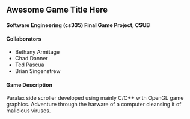 ## Awesome Game Title Here
#### Software Engineering (cs335) Final Game Project, CSUB
#### Collaborators
* Bethany Armitage
* Chad Danner
* Ted Pascua
* Brian Singenstrew

#### Game Description
Paralax side scroller developed using mainly C/C++ with OpenGL game graphics.
Adventure through the harware of a computer cleansing it of malicious viruses.
